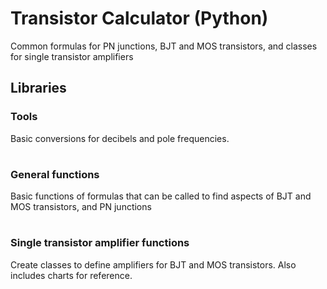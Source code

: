 # Transistor Calculator (Python)
Common formulas for PN junctions, BJT and MOS transistors, and classes for single transistor amplifiers

## Libraries 

### Tools
Basic conversions for decibels and pole frequencies.

#

### General functions
Basic functions of formulas that can be called to find aspects of BJT and MOS transistors, and PN junctions

#

### Single transistor amplifier functions
Create classes to define amplifiers for BJT and MOS transistors. Also includes charts for reference.

